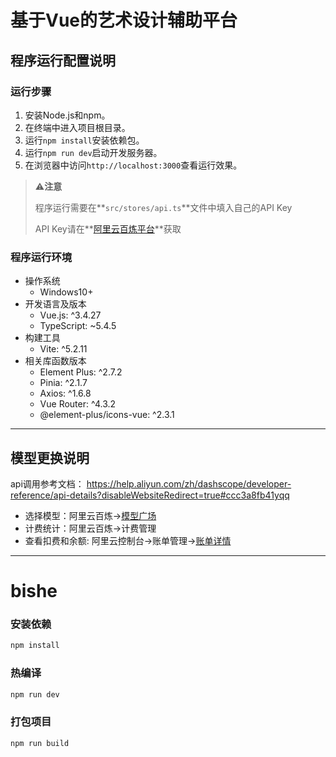 # 基于Vue的艺术设计辅助平台

## 程序运行配置说明

### 运行步骤

  1. 安装Node.js和npm。
  2. 在终端中进入项目根目录。
  3. 运行`npm install`安装依赖包。
  4. 运行`npm run dev`启动开发服务器。
  5. 在浏览器中访问`http://localhost:3000`查看运行效果。

> ⚠️**注意**
> 
> 程序运行需要在**`src/stores/api.ts`**文件中填入自己的API Key
> 
> API Key请在**[阿里云百炼平台](https://bailian.console.aliyun.com/#/api_key)**获取

### 程序运行环境

  - 操作系统
    - Windows10+
  - 开发语言及版本
    - Vue.js: ^3.4.27
    - TypeScript: ~5.4.5
  - 构建工具
    - Vite: ^5.2.11
  - 相关库函数版本
    - Element Plus: ^2.7.2
    - Pinia: ^2.1.7
    - Axios: ^1.6.8
    - Vue Router: ^4.3.2
    - @element-plus/icons-vue: ^2.3.1

---

## 模型更换说明

api调用参考文档：
https://help.aliyun.com/zh/dashscope/developer-reference/api-details?disableWebsiteRedirect=true#ccc3a8fb41yqq

- 选择模型：阿里云百炼->[模型广场](https://bailian.console.aliyun.com/#/model-market)
- 计费统计：阿里云百炼->计费管理
- 查看扣费和余额: 阿里云控制台->账单管理->[账单详情](https://usercenter2.aliyun.com/finance/expense-report/expense-detail)

---

# bishe

### 安装依赖

```sh
npm install
```

### 热编译

```sh
npm run dev
```

### 打包项目

```sh
npm run build
```
